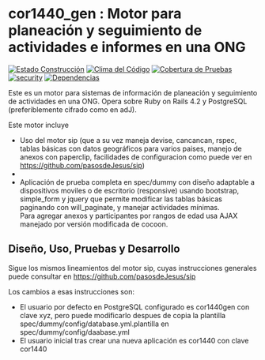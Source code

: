 # cor1440_gen : Motor para planeación y seguimiento de actividades e informes en una ONG
[![Estado Construcción](https://api.travis-ci.org/pasosdeJesus/cor1440_gen.svg?branch=master)](https://travis-ci.org/pasosdeJesus/cor1440_gen) [![Clima del Código](https://codeclimate.com/github/pasosdeJesus/cor1440_gen/badges/gpa.svg)](https://codeclimate.com/github/pasosdeJesus/cor1440_gen) [![Cobertura de Pruebas](https://codeclimate.com/github/pasosdeJesus/cor1440_gen/badges/coverage.svg)](https://codeclimate.com/github/pasosdeJesus/cor1440_gen) [![security](https://hakiri.io/github/pasosdeJesus/cor1440_gen/master.svg)](https://hakiri.io/github/pasosdeJesus/cor1440_gen/master) [![Dependencias](https://gemnasium.com/pasosdeJesus/cor1440_gen.svg)](https://gemnasium.com/pasosdeJesus/cor1440_gen) 


Este es un motor para sistemas de información de planeación y seguimiento de actividades en una ONG. Opera sobre Ruby on Rails 4.2 y PostgreSQL (preferiblemente cifrado como en adJ).

Este motor incluye 
* Uso del motor sip (que a su vez maneja devise, cancancan, rspec, tablas básicas con datos geográficos para varios paises, manejo de anexos con paperclip, facilidades de configuracion como puede ver en https://github.com/pasosdeJesus/sip)
* 
* Aplicación de prueba completa en spec/dummy con diseño adaptable a
  dispositivos moviles o de escritorio (responsive) usando bootstrap, 
  simple_form y jquery que permite modificar las tablas 
  básicas paginando con will_paginate, y manejar actividades mínimas.  
  Para agregar anexos y participantes por rangos de edad usa AJAX manejado
  por versión modificada de cocoon.

## Diseño, Uso, Pruebas y Desarrollo

Sigue los mismos lineamientos del motor sip, cuyas instrucciones
generales puede consultar en https://github.com/pasosdeJesus/sip

Los cambios a esas instrucciones son:

* El usuario por defecto en PostgreSQL configurado es cor1440gen con
  clave xyz, pero puede modificarlo despues de copia la plantilla
  spec/dummy/config/database.yml.plantilla en spec/dummy/config/daabase.yml
* El usuario inicial tras crear una nueva aplicación es cor1440 con
  clave cor1440

